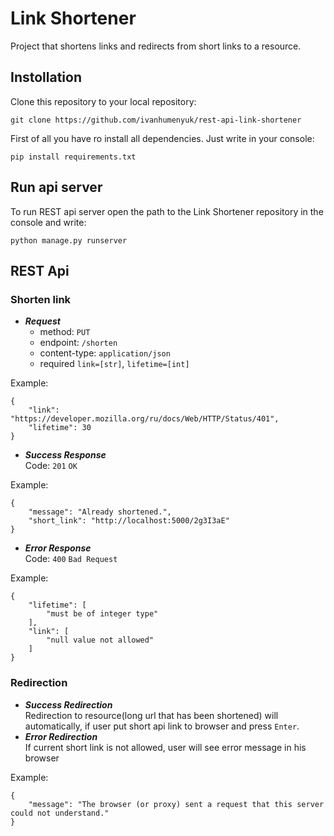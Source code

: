 # Link Shortener
Project that shortens links and redirects from short links to a resource.
## Instollation
Clone this repository to your local repository:<br/> 
```
git clone https://github.com/ivanhumenyuk/rest-api-link-shortener
```
First of all you have ro install all dependencies.
Just write in your console:
```
pip install requirements.txt
```
## Run api server
To run REST api server open the path to the Link Shortener repository in the console and write:
```
python manage.py runserver
```
## REST Api
### Shorten link
- __*Request*__<br/>
   - method: `PUT`
   - endpoint: `/shorten`
   - content-type: `application/json`
   - required `link=[str]`, `lifetime=[int]`<br/>
   
Example: 
```
{
    "link": "https://developer.mozilla.org/ru/docs/Web/HTTP/Status/401",
    "lifetime": 30
}
```

- __*Success Response*__<br/>
Code: `201` `OK` <br/>

Example: <br/>
```
{
    "message": "Already shortened.",
    "short_link": "http://localhost:5000/2g3I3aE"
}
```

- __*Error Response*__<br/>
Code: `400` `Bad Request` <br/>

Example:
```
{
    "lifetime": [
        "must be of integer type"
    ],
    "link": [
        "null value not allowed"
    ]
}
```

### Redirection
   - __*Success Redirection*__<br/>
   Redirection to resource(long url that has been shortened) will automatically, if user put short api link 
to browser and press `Enter`.
   - __*Error Redirection*__<br/>
   If current short link is not allowed, user will see error message in his browser<br/>
   
   Example:
```
{
    "message": "The browser (or proxy) sent a request that this server could not understand."
}
  ```
   
